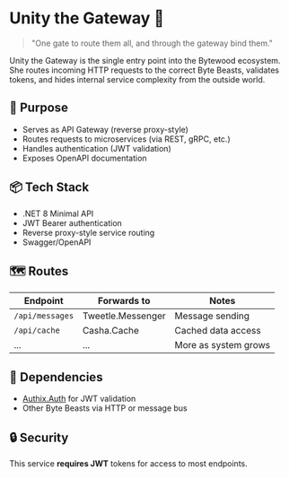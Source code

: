 # Unity the Gateway 🦄

> "One gate to route them all, and through the gateway bind them."

Unity the Gateway is the single entry point into the Bytewood ecosystem. She routes incoming HTTP requests to the correct Byte Beasts, validates tokens, and hides internal service complexity from the outside world.

## 🔧 Purpose

- Serves as API Gateway (reverse proxy-style)
- Routes requests to microservices (via REST, gRPC, etc.)
- Handles authentication (JWT validation)
- Exposes OpenAPI documentation

## 📦 Tech Stack

- .NET 8 Minimal API
- JWT Bearer authentication
- Reverse proxy-style service routing
- Swagger/OpenAPI

## 🗺️ Routes

| Endpoint | Forwards to | Notes |
|---------|-------------|-------|
| `/api/messages` | Tweetle.Messenger | Message sending |
| `/api/cache`    | Casha.Cache       | Cached data access |
| ...             | ...               | More as system grows |

## 🧩 Dependencies

- [Authix.Auth](../Authix.Auth) for JWT validation
- Other Byte Beasts via HTTP or message bus

## 🔒 Security

This service **requires JWT** tokens for access to most endpoints.